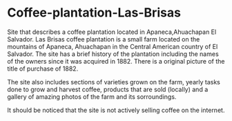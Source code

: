 # Coffee-plantation-Las-Brisas
Site that describes a coffee plantation located in Apaneca,Ahuachapan El Salvador. Las Brisas coffee plantation is a small farm located on the mountains of 
Apaneca, Ahuachapan in the Central American country of El Salvador. The site has a brief history of the plantation including the names of the owners since it was acquired 
in 1882. There is a original picture of the title of purchase of 1882. 

The site also includes sections of varieties grown on the farm, yearly tasks done to grow and harvest coffee, products that are sold (locally) and a gallery of amazing photos
of the farm and its sorroundings. 

It should be noticed that the site is not actively selling coffee on the internet. 
